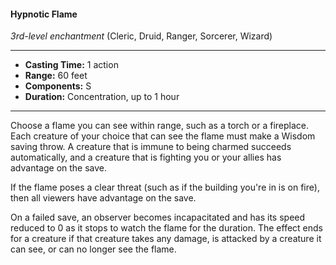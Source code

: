 #### Hypnotic Flame
*3rd-level enchantment* (Cleric, Druid, Ranger, Sorcerer, Wizard)
___
- **Casting Time:** 1 action
- **Range:** 60 feet
- **Components:** S
- **Duration:** Concentration, up to 1 hour
---
Choose a flame you can see within range, such as 
a torch or a fireplace. Each creature of your choice 
that can see the flame must make a Wisdom saving 
throw. A creature that is immune to being charmed 
succeeds automatically, and a creature that is 
fighting you or your allies has advantage on the save.

If the flame poses a clear threat (such as if the 
building you're in is on fire), then all viewers have 
advantage on the save.

On a failed save, an observer becomes 
incapacitated and has its speed reduced to 0 as it 
stops to watch the flame for the duration. The effect
ends for a creature if that creature takes any 
damage, is attacked by a creature it can see, or can 
no longer see the flame.

